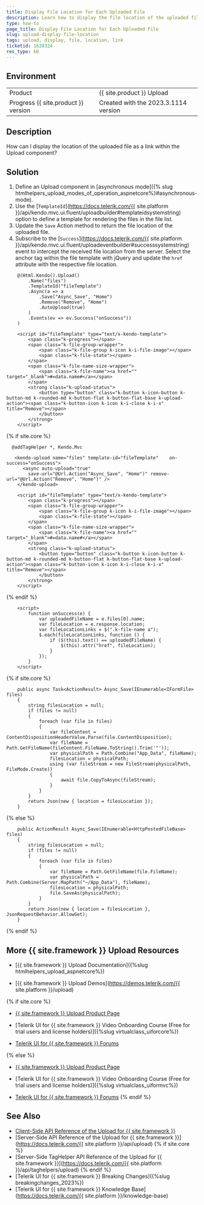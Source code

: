 ```yaml
---
title: Display File Location for Each Uploaded File
description: Learn how to display the file location of the uploaded files when using the Telerik UI for {{ site.framework }} Upload component.
type: how-to
page_title: Display File Location for Each Uploaded File
slug: upload-display-file-location
tags: upload, display, file, location, link
ticketid: 1628324
res_type: kb
---
```


## Environment

<table>
 <tr>
  <td>Product</td>
  <td>{{ site.product }} Upload</td>
 </tr>
 <tr>
  <td>Progress {{ site.product }} version</td>
  <td>Created with the 2023.3.1114 version</td>
 </tr>
</table>

## Description

How can I display the location of the uploaded file as a link within the Upload component?

## Solution

1. Define an Upload component in [asynchronous mode]({% slug htmlhelpers_upload_modes_of_operation_aspnetcore%}#asynchronous-mode).
1. Use the [`TemplateId`](https://docs.telerik.com/{{ site.platform }}/api/kendo.mvc.ui.fluent/uploadbuilder#templateidsystemstring) option to define a template for rendering the files in the file list.
1. Update the `Save` Action method to return the file location of the uploaded file.
1. Subscribe to the [`Success`](https://docs.telerik.com/{{ site.platform }}/api/kendo.mvc.ui.fluent/uploadeventbuilder#successsystemstring) event to intercept the received file location from the server. Select the anchor tag within the file template with jQuery and update the `href` attribute with the respective file location.

```View_HtmlHelper
    @(Html.Kendo().Upload()
        .Name("files")
        .TemplateId("fileTemplate")
        .Async(a => a
            .Save("Async_Save", "Home")
            .Remove("Remove", "Home")
            .AutoUpload(true)
        )
        .Events(ev => ev.Success("onSuccess"))
    )

    <script id="fileTemplate" type="text/x-kendo-template">
        <span class="k-progress"></span>
        <span class="k-file-group-wrapper">
            <span class="k-file-group k-icon k-i-file-image"></span>
            <span class="k-file-state"></span>
        </span>
        <span class="k-file-name-size-wrapper">
            <span class="k-file-name"><a href="" target="_blank">#=data.name#</a></span>
        </span>
        <strong class="k-upload-status">
            <button type="button" class="k-button k-icon-button k-button-md k-rounded-md k-button-flat k-button-flat-base k-upload-action"><span class="k-button-icon k-icon k-i-close k-i-x" title="Remove"></span>
            </button>
        </strong>
    </script>
```
{% if site.core %}
```View_TagHelper
  @addTagHelper *, Kendo.Mvc

   <kendo-upload name="files" template-id="fileTemplate"    on-success="onSuccess">
      <async auto-upload="true" 
        save-url="@Url.Action("Async_Save", "Home")" remove-url="@Url.Action("Remove", "Home")" />
    </kendo-upload>

    <script id="fileTemplate" type="text/x-kendo-template">
        <span class="k-progress"></span>
        <span class="k-file-group-wrapper">
            <span class="k-file-group k-icon k-i-file-image"></span>
            <span class="k-file-state"></span>
        </span>
        <span class="k-file-name-size-wrapper">
            <span class="k-file-name"><a href="" target="_blank">#=data.name#</a></span>
        </span>
        <strong class="k-upload-status">
            <button type="button" class="k-button k-icon-button k-button-md k-rounded-md k-button-flat k-button-flat-base k-upload-action"><span class="k-button-icon k-icon k-i-close k-i-x" title="Remove"></span>
            </button>
        </strong>
    </script>
```
{% endif %}
```Scripts
    <script>
        function onSuccess(e) {
            var uploadedFileName = e.files[0].name;
            var fileLocation = e.response.location;
            var fileLocationLinks = $(".k-file-name a");
            $.each(fileLocationLinks, function () {
                if ($(this).text() == uploadedFileName) {
                    $(this).attr("href", fileLocation);
                }
            });
        }
    </script>
```
{% if site.core %}
```Controller
    public async Task<ActionResult> Async_Save(IEnumerable<IFormFile> files)
    {
        string filesLocation = null;
        if (files != null)
        {
            foreach (var file in files)
            {
                var fileContent = ContentDispositionHeaderValue.Parse(file.ContentDisposition);
                var fileName = Path.GetFileName(fileContent.FileName.ToString().Trim('"'));
                var physicalPath = Path.Combine("App_Data", fileName);
                filesLocation = physicalPath;
                using (var fileStream = new FileStream(physicalPath, FileMode.Create))
                {
                    await file.CopyToAsync(fileStream);
                }
            }
        }
        return Json(new { location = filesLocation });
    }
```
{% else %}
```Controller
    public ActionResult Async_Save(IEnumerable<HttpPostedFileBase> files)
    {
        string filesLocation = null;
        if (files != null)
        {
            foreach (var file in files)
            {
                var fileName = Path.GetFileName(file.FileName);
                var physicalPath = Path.Combine(Server.MapPath("~/App_Data"), fileName);
                filesLocation = physicalPath;
                file.SaveAs(physicalPath);
            }
        }
        return Json(new { location = filesLocation }, JsonRequestBehavior.AllowGet);
    }
```
{% endif %}

## More {{ site.framework }} Upload Resources

* [{{ site.framework }} Upload Documentation]({%slug htmlhelpers_upload_aspnetcore%})

* [{{ site.framework }} Upload Demos](https://demos.telerik.com/{{ site.platform }}/upload)

{% if site.core %}
* [{{ site.framework }} Upload Product Page](https://www.telerik.com/aspnet-core-ui/upload)

* [Telerik UI for {{ site.framework }} Video Onboarding Course (Free for trial users and license holders)]({%slug virtualclass_uiforcore%})

* [Telerik UI for {{ site.framework }} Forums](https://www.telerik.com/forums/aspnet-core-ui)

{% else %}
* [{{ site.framework }} Upload Product Page](https://www.telerik.com/aspnet-mvc/upload)

* [Telerik UI for {{ site.framework }} Video Onboarding Course (Free for trial users and license holders)]({%slug virtualclass_uiformvc%})

* [Telerik UI for {{ site.framework }} Forums](https://www.telerik.com/forums/aspnet-mvc)
{% endif %}

## See Also

* [Client-Side API Reference of the Upload for {{ site.framework }}](https://docs.telerik.com/kendo-ui/api/javascript/ui/upload)
* [Server-Side API Reference of the Upload for {{ site.framework }}](https://docs.telerik.com/{{ site.platform }}/api/upload)
{% if site.core %}
* [Server-Side TagHelper API Reference of the Upload for {{ site.framework }}](https://docs.telerik.com/{{ site.platform }}/api/taghelpers/upload)
{% endif %}
* [Telerik UI for {{ site.framework }} Breaking Changes]({%slug breakingchanges_2023%})
* [Telerik UI for {{ site.framework }} Knowledge Base](https://docs.telerik.com/{{ site.platform }}/knowledge-base)
